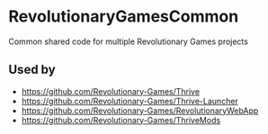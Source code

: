 # RevolutionaryGamesCommon
Common shared code for multiple Revolutionary Games projects


## Used by

- https://github.com/Revolutionary-Games/Thrive
- https://github.com/Revolutionary-Games/Thrive-Launcher
- https://github.com/Revolutionary-Games/RevolutionaryWebApp
- https://github.com/Revolutionary-Games/ThriveMods

